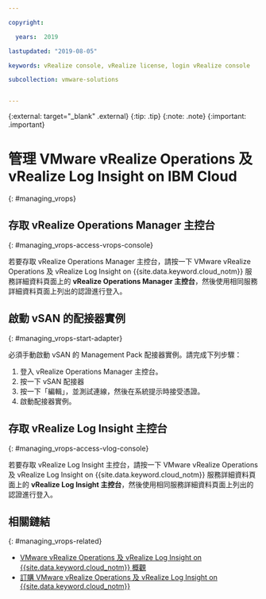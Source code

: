 ```yaml
---

copyright:

  years:  2019

lastupdated: "2019-08-05"

keywords: vRealize console, vRealize license, login vRealize console

subcollection: vmware-solutions


---
```


{:external: target="_blank" .external}
{:tip: .tip}
{:note: .note}
{:important: .important}

# 管理 VMware vRealize Operations 及 vRealize Log Insight on IBM Cloud
{: #managing_vrops}

## 存取 vRealize Operations Manager 主控台
{: #managing_vrops-access-vrops-console}

若要存取 vRealize Operations Manager 主控台，請按一下 VMware vRealize Operations 及 vRealize Log Insight on {{site.data.keyword.cloud_notm}} 服務詳細資料頁面上的 **vRealize Operations Manager 主控台**，然後使用相同服務詳細資料頁面上列出的認證進行登入。

## 啟動 vSAN 的配接器實例
{: #managing_vrops-start-adapter}

必須手動啟動 vSAN 的 Management Pack 配接器實例。請完成下列步驟：

1. 登入 vRealize Operations Manager 主控台。
2. 按一下 vSAN 配接器
3. 按一下「編輯」，並測試連線，然後在系統提示時接受憑證。
4. 啟動配接器實例。

## 存取 vRealize Log Insight 主控台
{: #managing_vrops-access-vlog-console}

若要存取 vRealize Log Insight 主控台，請按一下 VMware vRealize Operations 及 vRealize Log Insight on {{site.data.keyword.cloud_notm}} 服務詳細資料頁面上的 **vRealize Log Insight 主控台**，然後使用相同服務詳細資料頁面上列出的認證進行登入。

## 相關鏈結
{: #managing_vrops-related}

* [VMware vRealize Operations 及 vRealize Log Insight on {{site.data.keyword.cloud_notm}} 概觀](/docs/services/vmwaresolutions/services?topic=vmware-solutions-vrops_overview)
* [訂購 VMware vRealize Operations 及 vRealize Log Insight on {{site.data.keyword.cloud_notm}}](/docs/services/vmwaresolutions/services?topic=vmware-solutions-vrops_ordering)
